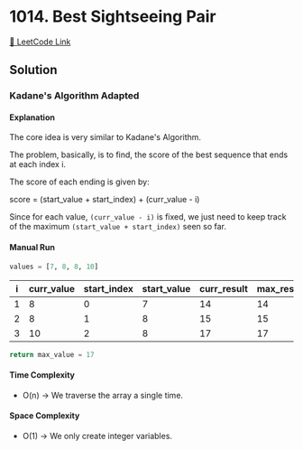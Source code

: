 # 1014. Best Sightseeing Pair

[🔗 LeetCode Link](https://leetcode.com/problems/best-sightseeing-pair/description/)

## Solution

### Kadane's Algorithm Adapted

#### Explanation

The core idea is very similar to Kadane's Algorithm.

The problem, basically, is to find,
the score of the best sequence that ends at each index i.

The score of each ending is given by:

score = (start_value + start_index) + (curr_value - i)

Since for each value, `(curr_value - i)` is fixed,
we just need to keep track of the maximum
`(start_value + start_index)` seen so far.

#### Manual Run

```python
values = [7, 8, 8, 10]
```

i | curr_value | start_index | start_value | curr_result | max_result
--|----| ---- | ---- | ---- |---
1 | 8  | 0 | 7 | 14 | 14
2 | 8  | 1 | 8 | 15 | 15
3 | 10 | 2 | 8 | 17 | 17

```python
return max_value = 17
```

#### Time Complexity

- O(n) -> We traverse the array a single time.

#### Space Complexity

- O(1) -> We only create integer variables.
